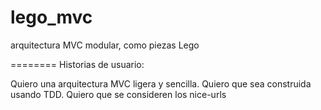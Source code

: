 lego_mvc
========

arquitectura MVC modular, como piezas Lego

========
Historias de usuario:

Quiero una arquitectura MVC ligera y sencilla.
Quiero que sea construida usando TDD.
Quiero que se consideren los nice-urls
